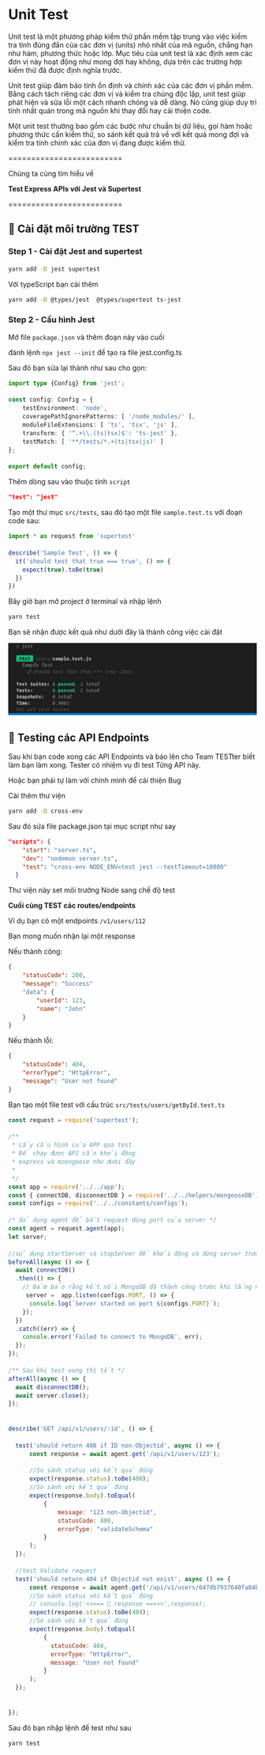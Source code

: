 # Unit Test

Unit test là một phương pháp kiểm thử phần mềm tập trung vào việc kiểm tra tính đúng đắn của các đơn vị (units) nhỏ nhất của mã nguồn, chẳng hạn như hàm, phương thức hoặc lớp. Mục tiêu của unit test là xác định xem các đơn vị này hoạt động như mong đợi hay không, dựa trên các trường hợp kiểm thử đã được định nghĩa trước.

Unit test giúp đảm bảo tính ổn định và chính xác của các đơn vị phần mềm. Bằng cách tách riêng các đơn vị và kiểm tra chúng độc lập, unit test giúp phát hiện và sửa lỗi một cách nhanh chóng và dễ dàng. Nó cũng giúp duy trì tính nhất quán trong mã nguồn khi thay đổi hay cải thiện code.

Một unit test thường bao gồm các bước như chuẩn bị dữ liệu, gọi hàm hoặc phương thức cần kiểm thử, so sánh kết quả trả về với kết quả mong đợi và kiểm tra tính chính xác của đơn vị đang được kiểm thử.


=========================

Chúng ta cùng tìm hiểu về

**Test Express APIs với Jest và Supertest**

=========================


## 💛 Cài đặt môi trường TEST

### Step 1 - Cài đặt Jest and supertest

```bash
yarn add -D jest supertest
```

Với typeScript bạn cài thêm

```bash
yarn add -D @types/jest  @types/supertest ts-jest
```

### Step 2 - Cấu hình Jest

Mở file `package.json` và thêm đoạn này vào cuối

đánh lệnh `npx jest --init` để tạo ra file jest.config.ts


Sau đó bạn sửa lại thành như sau cho gọn:

```ts
import type {Config} from 'jest';

const config: Config = {
    testEnvironment: 'node',
    coveragePathIgnorePatterns: [ '/node_modules/' ],
    moduleFileExtensions: [ 'ts', 'tsx', 'js' ],
    transform: { '^.+\\.(ts|tsx)$': 'ts-jest' },
    testMatch: [ '**/tests/*.+(ts|tsx|js)' ]
};

export default config;

```


Thêm dòng sau vào thuộc tính `script`

```json
"test": "jest"
```

Tạo một thư mục `src/tests`, sau đó tạo một file `sample.test.ts` với đoạn code sau:

```js
import * as request from 'supertest'

describe('Sample Test', () => {
  it('should test that true === true', () => {
    expect(true).toBe(true)
  })
})
```

Bây giờ bạn mở project ở terminal và nhập lệnh

```bash
yarn test
```
Bạn sẽ nhận được kết quả như dưới đây là thành công việc cài đặt

![test](test.png)


## 💛 Testing các API Endpoints

Sau khi bạn code xong các API Endpoints và báo lên cho Team TESTter biết làm bạn làm xong. Tester có nhiệm vụ đi test Từng API này.

Hoặc bạn phải tự làm với chính mình để cải thiện Bug

Cài thêm thư viện

```bash
yarn add -D cross-env
```

Sau đó sửa file package.json tại mục script như say

```json
"scripts": {
    "start": "server.ts",
    "dev": "nodemon server.ts",
    "test": "cross-env NODE_ENV=test jest --testTimeout=10000"
  }
```

Thư viện này set môi trường Node sang chế độ test

**Cuối cùng TEST các routes/endpoints**

Ví dụ bạn có một endpoints `/v1/users/112`

Bạn mong muốn nhận lại một response

Nếu thành công: 

```json
{
    "statusCode": 200,
    "message": "Success"
    "data": {
        "userId": 123,
        "name": "John"
    }
}
```

Nếu thành lỗi: 


```json
{
    "statusCode": 404,
    "errorType": "HttpError",
    "message": "User not found"
}
```

Bạn tạo một file test với cấu trúc `src/tests/users/getById.test.ts`

```js
const request = require('supertest');

/**
 * Lấy cấu hình của APP qua test
 * Để chạy được API cần khởi động
 * express và moongoose như dưới đây
 * 
 */
const app = require('../../app');
const { connectDB, disconnectDB } = require('../../helpers/mongooseDB');
const configs = require('../../constants/configs');

/* Sử dụng agent để bắt request dùng port của server */
const agent = request.agent(app);
let server;

//sử dụng startServer và stopServer để khởi động và dừng server trước và sau khi tất cả các tests chạy
beforeAll(async () => {
  await connectDB()
  .then(() => {
    // Đảm bảo rằng kết nối MongoDB đã thành công trước khi lắng nghe ứng dụng
     server =  app.listen(configs.PORT, () => {
      console.log(`Server started on port ${configs.PORT}`);
    });
  })
  .catch((err) => {
    console.error('Failed to connect to MongoDB', err);
  });
});

/** Sau khi test xong thì tắt */
afterAll(async () => {
  await disconnectDB();
  await server.close();
});


describe('GET /api/v1/users/:id', () => {
  
  test('should return 400 if ID non-Objectid', async () => {
      const response = await agent.get('/api/v1/users/123');
  
      //So sánh status với kết quả đúng
      expect(response.status).toBe(400);
      //So sánh với kết quả đúng
      expect(response.body).toEqual(
          {
              message: "123 non-Objectid",
              statusCode: 400,
              errorType: "validateSchema"
          }
      );
  });

  //test Validate request
  test('should return 404 if Objectid not exist', async () => {
      const response = await agent.get('/api/v1/users/647db7937640fa84b0580e24');
      //So sánh status với kết quả đúng
      // console.log('<<=== 🚀 response ===>>',response);
      expect(response.status).toBe(404);
      //So sánh với kết quả đúng
      expect(response.body).toEqual(
          {
            statusCode: 404,
            errorType: "HttpError",
            message: "User not found"
          }
      );
  });
  

});
```

Sau đó bạn nhập lệnh để test như sau

```bash
yarn test
```